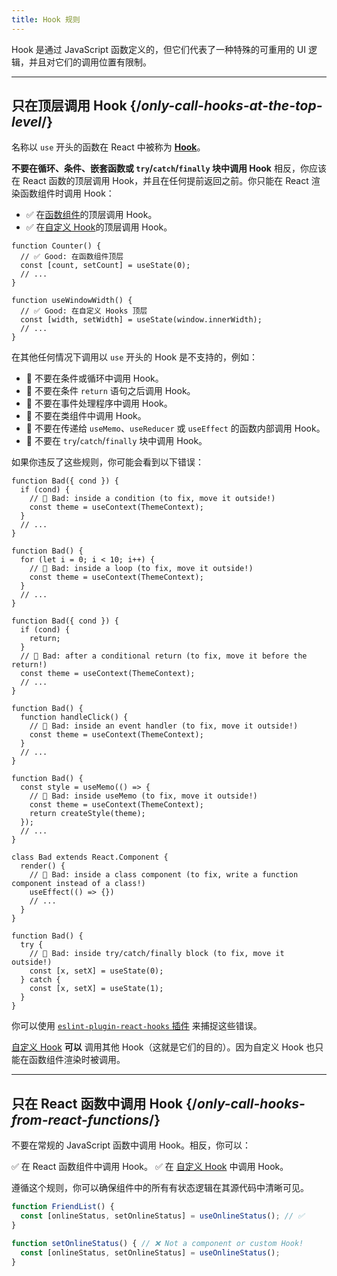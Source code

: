 ```yaml
---
title: Hook 规则
---
```


<Intro>
Hook 是通过 JavaScript 函数定义的，但它们代表了一种特殊的可重用的 UI 逻辑，并且对它们的调用位置有限制。
</Intro>

<InlineToc />

---

## 只在顶层调用 Hook {/*only-call-hooks-at-the-top-level*/}

名称以 `use` 开头的函数在 React 中被称为 **[Hook](/reference/react)**。

**不要在循环、条件、嵌套函数或 `try`/`catch`/`finally` 块中调用 Hook** 相反，你应该在 React 函数的顶层调用 Hook，并且在任何提前返回之前。你只能在 React 渲染函数组件时调用 Hook：

* ✅ 在[函数组件](/learn/your-first-component)的顶层调用 Hook。
* ✅ 在[自定义 Hook](/learn/reusing-logic-with-custom-hooks)的顶层调用 Hook。

```js{2-3,8-9}
function Counter() {
  // ✅ Good: 在函数组件顶层
  const [count, setCount] = useState(0);
  // ...
}

function useWindowWidth() {
  // ✅ Good: 在自定义 Hooks 顶层
  const [width, setWidth] = useState(window.innerWidth);
  // ...
}
```

在其他任何情况下调用以 `use` 开头的 Hook 是不支持的，例如：

* 🔴 不要在条件或循环中调用 Hook。
* 🔴 不要在条件 `return` 语句之后调用 Hook。
* 🔴 不要在事件处理程序中调用 Hook。
* 🔴 不要在类组件中调用 Hook。
* 🔴 不要在传递给 `useMemo`、`useReducer` 或 `useEffect` 的函数内部调用 Hook。
* 🔴 不要在 `try`/`catch`/`finally` 块中调用 Hook。

如果你违反了这些规则，你可能会看到以下错误：

```js{3-4,11-12,20-21}
function Bad({ cond }) {
  if (cond) {
    // 🔴 Bad: inside a condition (to fix, move it outside!)
    const theme = useContext(ThemeContext);
  }
  // ...
}

function Bad() {
  for (let i = 0; i < 10; i++) {
    // 🔴 Bad: inside a loop (to fix, move it outside!)
    const theme = useContext(ThemeContext);
  }
  // ...
}

function Bad({ cond }) {
  if (cond) {
    return;
  }
  // 🔴 Bad: after a conditional return (to fix, move it before the return!)
  const theme = useContext(ThemeContext);
  // ...
}

function Bad() {
  function handleClick() {
    // 🔴 Bad: inside an event handler (to fix, move it outside!)
    const theme = useContext(ThemeContext);
  }
  // ...
}

function Bad() {
  const style = useMemo(() => {
    // 🔴 Bad: inside useMemo (to fix, move it outside!)
    const theme = useContext(ThemeContext);
    return createStyle(theme);
  });
  // ...
}

class Bad extends React.Component {
  render() {
    // 🔴 Bad: inside a class component (to fix, write a function component instead of a class!)
    useEffect(() => {})
    // ...
  }
}

function Bad() {
  try {
    // 🔴 Bad: inside try/catch/finally block (to fix, move it outside!)
    const [x, setX] = useState(0);
  } catch {
    const [x, setX] = useState(1);
  }
}
```

你可以使用 [`eslint-plugin-react-hooks` 插件](https://www.npmjs.com/package/eslint-plugin-react-hooks) 来捕捉这些错误。

<Note>

[自定义 Hook](/learn/reusing-logic-with-custom-hooks) **可以** 调用其他 Hook（这就是它们的目的）。因为自定义 Hook 也只能在函数组件渲染时被调用。

</Note>

---

## 只在 React 函数中调用 Hook {/*only-call-hooks-from-react-functions*/}

不要在常规的 JavaScript 函数中调用 Hook。相反，你可以：

✅ 在 React 函数组件中调用 Hook。
✅ 在 [自定义 Hook](/learn/reusing-logic-with-custom-hooks#extracting-your-own-custom-hook-from-a-component) 中调用 Hook。

遵循这个规则，你可以确保组件中的所有有状态逻辑在其源代码中清晰可见。

```js {2,5}
function FriendList() {
  const [onlineStatus, setOnlineStatus] = useOnlineStatus(); // ✅
}

function setOnlineStatus() { // ❌ Not a component or custom Hook!
  const [onlineStatus, setOnlineStatus] = useOnlineStatus();
}
```
